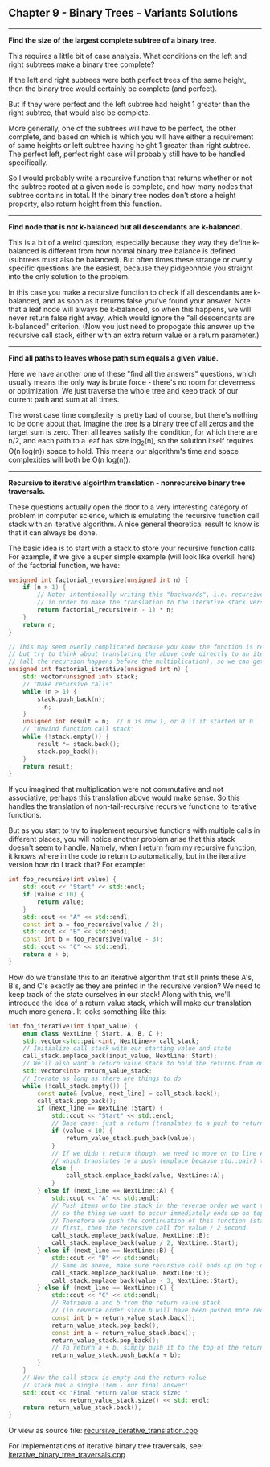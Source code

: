 ## Chapter 9 - Binary Trees - Variants Solutions

---

**Find the size of the largest complete subtree of a binary tree.**

This requires a little bit of case analysis.  What conditions on the left and right subtrees make a binary tree complete?

If the left and right subtrees were both perfect trees of the same height, then the binary tree would certainly be complete (and perfect).

But if they were perfect and the left subtree had height 1 greater than the right subtree, that would also be complete.

More generally, one of the subtrees will have to be perfect, the other complete, and based on which is which you will have either a requirement of same heights or left subtree having height 1 greater than right subtree. The perfect left, perfect right case will probably still have to be handled specifically.

So I would probably write a recursive function that returns whether or not the subtree rooted at a given node is complete, and how many nodes that subtree contains in total.  If the binary tree nodes don't store a height property, also return height from this function.

---

**Find node that is not k-balanced but all descendants are k-balanced.**

This is a bit of a weird question, especially because they way they define k-balanced is different from how normal binary tree balance is defined (subtrees must also be balanced).  But often times these strange or overly specific questions are the easiest, because they pidgeonhole you straight into the only solution to the problem.

In this case you make a recursive function to check if all descendants are k-balanced, and as soon as it returns false you've found your answer.  Note that a leaf node will always be k-balanced, so when this happens, we will never return false right away, which would ignore the "all descendants are k-balanced" criterion.  (Now you just need to propogate this answer up the recursive call stack, either with an extra return value or a return parameter.)

---

**Find all paths to leaves whose path sum equals a given value.**

Here we have another one of these "find all the answers" questions, which usually means the only way is brute force - there's no room for cleverness or optimization.  We just traverse the whole tree and keep track of our current path and sum at all times.

The worst case time complexity is pretty bad of course, but there's nothing to be done about that.  Imagine the tree is a binary tree of all zeros and the target sum is zero.  Then all leaves satisfy the condition, for which there are n/2, and each path to a leaf has size log<sub>2</sub>(n), so the solution itself requires O(n log(n)) space to hold.  This means our algorithm's time and space complexities will both be O(n log(n)).

---

**Recursive to iterative algoirthm translation - nonrecursive binary tree traversals.**

These questions actually open the door to a very interesting category of problem in computer science, which is emulating the recursive function call stack with an iterative algorithm.  A nice general theoretical result to know is that it can always be done.

The basic idea is to start with a stack to store your recursive function calls.  For example, if we give a super simple example (will look like overkill here) of the factorial function, we have:

```c++
unsigned int factorial_recursive(unsigned int n) {
    if (n > 1) {
        // Note: intentionally writing this "backwards", i.e. recursive call before multiplication,
        // in order to make the translation to the iterative stack version more logical
        return factorial_recursive(n - 1) * n;
    }
    return n;
}

// This may seem overly complicated because you know the function is really tail recursive,
// but try to think about translating the above code directly to an iterative version
// (all the recursion happens before the multiplication), so we can get a more general understanding.
unsigned int factorial_iterative(unsigned int n) {
    std::vector<unsigned int> stack;
    // "Make recursive calls"
    while (n > 1) {
        stack.push_back(n);
        --n;
    }
    unsigned int result = n;  // n is now 1, or 0 if it started at 0
    // "Unwind function call stack"
    while (!stack.empty()) {
        result *= stack.back();
        stack.pop_back();
    }
    return result;
}
```

If you imagined that multiplication were not commutative and not associative, perhaps this translation above would make sense.  So this handles the translation of non-tail-recursive recursive functions to iterative functions.

But as you start to try to implement recursive functions with multiple calls in different places, you will notice another problem arise that this stack doesn't seem to handle.  Namely, when I return from my recursive function, it knows where in the code to return to automatically, but in the iterative version how do I track that?  For example:

```c++
int foo_recursive(int value) {
    std::cout << "Start" << std::endl;
    if (value < 10) {
        return value;
    }
    std::cout << "A" << std::endl;
    const int a = foo_recursive(value / 2);
    std::cout << "B" << std::endl;
    const int b = foo_recursive(value - 3);
    std::cout << "C" << std::endl;
    return a + b;
}
```

How do we translate this to an iterative algorithm that still prints these A's, B's, and C's exactly as they are printed in the recursive version?  We need to keep track of the state ourselves in our stack!  Along with this, we'll introduce the idea of a return value stack, which will make our translation much more general.  It looks something like this:

```c++
int foo_iterative(int input_value) {
    enum class NextLine { Start, A, B, C };
    std::vector<std::pair<int, NextLine>> call_stack;
    // Initialize call stack with our starting value and state
    call_stack.emplace_back(input_value, NextLine::Start);
    // We'll also want a return value stack to hold the returns from our calls
    std::vector<int> return_value_stack;
    // Iterate as long as there are things to do
    while (!call_stack.empty()) {
        const auto& [value, next_line] = call_stack.back();
        call_stack.pop_back();
        if (next_line == NextLine::Start) {
            std::cout << "Start" << std::endl;
            // Base case: just a return (translates to a push to return value stack)
            if (value < 10) {
                return_value_stack.push_back(value);
            }
            // If we didn't return though, we need to move on to line A with the same value,
            // which translates to a push (emplace because std::pair) to the call stack
            else {
                call_stack.emplace_back(value, NextLine::A);
            }
        } else if (next_line == NextLine::A) {
            std::cout << "A" << std::endl;
            // Push items onto the stack in the reverse order we want them to occur,
            // so the thing we want to occur immediately ends up on top of the stack.
            // Therefore we push the continuation of this function (starting from B)
            // first, then the recursive call for value / 2 second.
            call_stack.emplace_back(value, NextLine::B);
            call_stack.emplace_back(value / 2, NextLine::Start);
        } else if (next_line == NextLine::B) {
            std::cout << "B" << std::endl;
            // Same as above, make sure recursive call ends up on top of stack
            call_stack.emplace_back(value, NextLine::C);
            call_stack.emplace_back(value - 3, NextLine::Start);
        } else if (next_line == NextLine::C) {
            std::cout << "C" << std::endl;
            // Retrieve a and b from the return value stack
            // (in reverse order since b will have been pushed more recently)
            const int b = return_value_stack.back();
            return_value_stack.pop_back();
            const int a = return_value_stack.back();
            return_value_stack.pop_back();
            // To return a + b, simply push it to the top of the return value stack
            return_value_stack.push_back(a + b);
        }
    }
    // Now the call stack is empty and the return value
    // stack has a single item - our final answer!
    std::cout << "Final return value stack size: "
              << return_value_stack.size() << std::endl;
    return return_value_stack.back();
}
```
Or view as source file: [recursive_iterative_translation.cpp](https://github.com/Apollys/EPI-Variants-Solutions/blob/main/Ch_09_Binary_Trees/recursive_iterative_translation.cpp)

For implementations of iterative binary tree traversals, see: [iterative_binary_tree_traversals.cpp](https://github.com/Apollys/EPI-Variants-Solutions/blob/main/Ch_09_Binary_Trees/iterative_binary_tree_traversals.cpp)
        
